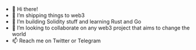 - 👋 Hi there!
- 👀 I’m shipping things to web3
- 🌱 I’m building Solidity stuff and learning Rust and Go
- 💞️ I’m looking to collaborate on any web3 project that aims to change the world
- 📫 Reach me on Twitter or Telegram
